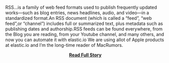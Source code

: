 <p>RSS…is a family of web feed formats used to publish frequently updated works—such as blog entries, news headlines, audio, and video—in a standardized format.An RSS document (which is called a “feed”, “web feed”,or “channel”) includes full or summarized text, plus metadata such as publishing dates and authorship.RSS feeds can be found everywhere, from the Blog you are reading, from your Youtube channel, and many others, and now you can automate it with elastic.io
 We are using allot of Apple products at elastic.io and I’m the long-time reader of MacRumors.</p>
<center><p><a href="http://blog.elastic.io/post/44573906764/new-component-rss/047e5e00=/86a29f00=" style='padding:25px; font-sze:18px; font-weight: bold;'>Read Full Story</a></p></center>
